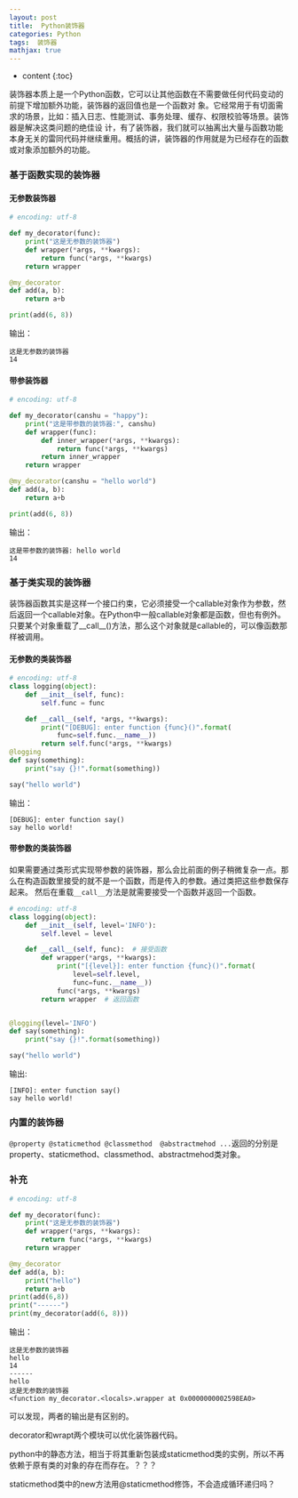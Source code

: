 ```yaml
---
layout: post
title:  Python装饰器
categories: Python 
tags:  装饰器
mathjax: true
---
```


* content
{:toc}

装饰器本质上是一个Python函数，它可以让其他函数在不需要做任何代码变动的前提下增加额外功能，装饰器的返回值也是一个函数对
象。它经常用于有切面需求的场景，比如：插入日志、性能测试、事务处理、缓存、权限校验等场景。装饰器是解决这类问题的绝佳设
计，有了装饰器，我们就可以抽离出大量与函数功能本身无关的雷同代码并继续重用。概括的讲，装饰器的作用就是为已经存在的函数或对象添加额外的功能。





### 基于函数实现的装饰器

#### 无参数装饰器

```python
# encoding: utf-8

def my_decorator(func):
    print("这是无参数的装饰器")
    def wrapper(*args, **kwargs):
        return func(*args, **kwargs)
    return wrapper

@my_decorator
def add(a, b):
    return a+b

print(add(6, 8))
```

输出：

```
这是无参数的装饰器
14
```

#### 带参装饰器

```python
# encoding: utf-8

def my_decorator(canshu = "happy"):
    print("这是带参数的装饰器:", canshu)
    def wrapper(func):
        def inner_wrapper(*args, **kwargs):
            return func(*args, **kwargs)
        return inner_wrapper
    return wrapper

@my_decorator(canshu = "hello world")
def add(a, b):
    return a+b

print(add(6, 8))
```

输出：

```
这是带参数的装饰器: hello world
14
```

### 基于类实现的装饰器

装饰器函数其实是这样一个接口约束，它必须接受一个callable对象作为参数，然后返回一个callable对象。在Python中一般callable对象都是函数，但也有例外。
只要某个对象重载了__call__()方法，那么这个对象就是callable的，可以像函数那样被调用。

#### 无参数的类装饰器

```python
# encoding: utf-8
class logging(object):
    def __init__(self, func):
        self.func = func

    def __call__(self, *args, **kwargs):
        print("[DEBUG]: enter function {func}()".format(
            func=self.func.__name__))
        return self.func(*args, **kwargs)
@logging
def say(something):
    print("say {}!".format(something))

say("hello world")
```

输出：

```
[DEBUG]: enter function say()
say hello world!
```

#### 带参数的类装饰器

如果需要通过类形式实现带参数的装饰器，那么会比前面的例子稍微复杂一点。那么在构造函数里接受的就不是一个函数，而是传入的参数。通过类把这些参数保存起来。
然后在重载`__call__`方法是就需要接受一个函数并返回一个函数。

```python
# encoding: utf-8
class logging(object):
    def __init__(self, level='INFO'):
        self.level = level

    def __call__(self, func):  # 接受函数
        def wrapper(*args, **kwargs):
            print("[{level}]: enter function {func}()".format(
                level=self.level,
                func=func.__name__))
            func(*args, **kwargs)
        return wrapper  # 返回函数


@logging(level='INFO')
def say(something):
    print("say {}!".format(something))

say("hello world")
```

输出:

```
[INFO]: enter function say()
say hello world!
```

### 内置的装饰器

```@property @staticmethod @classmethod  @abstractmehod ...```返回的分别是property、staticmethod、classmethod、abstractmehod类对象。


### 补充

```python
# encoding: utf-8

def my_decorator(func):
    print("这是无参数的装饰器")
    def wrapper(*args, **kwargs):
        return func(*args, **kwargs)
    return wrapper

@my_decorator
def add(a, b):
    print("hello")
    return a+b
print(add(6,8))
print("------")
print(my_decorator(add(6, 8)))
```

输出：

```
这是无参数的装饰器
hello
14
------
hello
这是无参数的装饰器
<function my_decorator.<locals>.wrapper at 0x0000000002598EA0>

```

可以发现，两者的输出是有区别的。

decorator和wrapt两个模块可以优化装饰器代码。

python中的静态方法，相当于将其重新包装成staticmethod类的实例，所以不再依赖于原有类的对象的存在而存在。？？？

staticmethod类中的new方法用@staticmethod修饰，不会造成循环递归吗？




